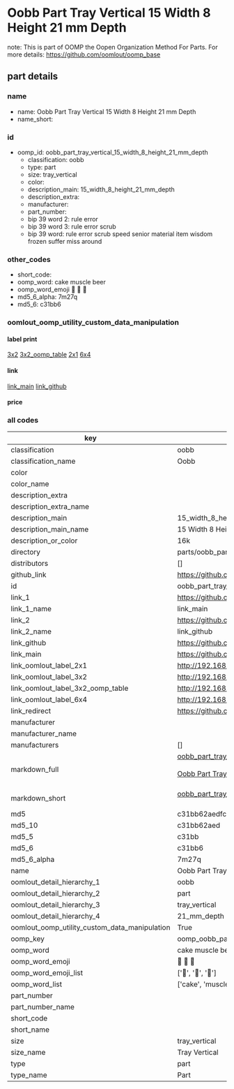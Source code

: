 # Oobb Part Tray Vertical 15 Width 8 Height 21 mm Depth  

note: This is part of OOMP the Oopen Organization Method For Parts. For more details: https://github.com/oomlout/oomp_base

##  part details
  







### name
* name: Oobb Part Tray Vertical 15 Width 8 Height 21 mm Depth
* name_short: 
### id
* oomp_id: oobb_part_tray_vertical_15_width_8_height_21_mm_depth
  * classification: oobb
  * type: part
  * size: tray_vertical
  * color: 
  * description_main: 15_width_8_height_21_mm_depth
  * description_extra: 
  * manufacturer: 
  * part_number: 
  * bip 39 word 2: rule error
  * bip 39 word 3: rule error scrub
  * bip 39 word: rule error scrub speed senior material item wisdom frozen suffer miss around

### other_codes
* short_code: 
* oomp_word: cake muscle beer
* oomp_word_emoji :cake: :muscle: :beer:
* md5_6_alpha: 7m27q
* md5_6: c31bb6






### oomlout_oomp_utility_custom_data_manipulation
#### label print
[3x2](http://192.168.1.245:1112/?label=oomp%207m27q)
[3x2_oomp_table](http://192.168.1.108:1112/?label=oomp%207m27q)
[2x1](http://192.168.1.242:1112/?label=oomp%207m27q)
[6x4](http://192.168.1.55:1112/?label=oomp%207m27q)    

#### link

[link_main](https://github.com/oomlout/oomlout_oomp_version_1_messy/tree/main/parts/oobb_part_tray_vertical_15_width_8_height_21_mm_depth) [link_github](https://github.com/oomlout/oomlout_oomp_version_1_messy/tree/main/parts/oobb_part_tray_vertical_15_width_8_height_21_mm_depth)                             

#### price







### all codes 
| key | value |  
| --- | --- |  
| classification | oobb |  
| classification_name | Oobb |  
| color |  |  
| color_name |  |  
| description_extra |  |  
| description_extra_name |  |  
| description_main | 15_width_8_height_21_mm_depth |  
| description_main_name | 15 Width 8 Height 21 mm Depth |  
| description_or_color | 16k |  
| directory | parts/oobb_part_tray_vertical_15_width_8_height_21_mm_depth |  
| distributors | [] |  
| github_link | https://github.com/oomlout/oomlout_oomp_part_src/tree/main/parts/oobb_part_tray_vertical_15_width_8_height_21_mm_depth |  
| id | oobb_part_tray_vertical_15_width_8_height_21_mm_depth |  
| link_1 | https://github.com/oomlout/oomlout_oomp_version_1_messy/tree/main/parts/oobb_part_tray_vertical_15_width_8_height_21_mm_depth |  
| link_1_name | link_main |  
| link_2 | https://github.com/oomlout/oomlout_oomp_version_1_messy/tree/main/parts/oobb_part_tray_vertical_15_width_8_height_21_mm_depth |  
| link_2_name | link_github |  
| link_github | https://github.com/oomlout/oomlout_oomp_version_1_messy/tree/main/parts/oobb_part_tray_vertical_15_width_8_height_21_mm_depth |  
| link_main | https://github.com/oomlout/oomlout_oomp_version_1_messy/tree/main/parts/oobb_part_tray_vertical_15_width_8_height_21_mm_depth |  
| link_oomlout_label_2x1 | http://192.168.1.242:1112/?label=oomp%207m27q |  
| link_oomlout_label_3x2 | http://192.168.1.245:1112/?label=oomp%207m27q |  
| link_oomlout_label_3x2_oomp_table | http://192.168.1.108:1112/?label=oomp%207m27q |  
| link_oomlout_label_6x4 | http://192.168.1.55:1112/?label=oomp%207m27q |  
| link_redirect | https://github.com/oomlout/oomlout_oomp_version_1_messy/tree/main/parts/oobb_part_tray_vertical_15_width_8_height_21_mm_depth |  
| manufacturer |  |  
| manufacturer_name |  |  
| manufacturers | [] |  
| markdown_full | [oobb_part_tray_vertical_15_width_8_height_21_mm_depth](none)<br>[](none)<br>[Oobb Part Tray Vertical 15 Width 8 Height 21 Mm Depth](none)<br><br> |  
| markdown_short | [oobb_part_tray_vertical_15_width_8_height_21_mm_depth](none)<br><br> |  
| md5 | c31bb62aedfc4eda23e1dd11839335e9 |  
| md5_10 | c31bb62aed |  
| md5_5 | c31bb |  
| md5_6 | c31bb6 |  
| md5_6_alpha | 7m27q |  
| name | Oobb Part Tray Vertical 15 Width 8 Height 21 mm Depth |  
| oomlout_detail_hierarchy_1 | oobb |  
| oomlout_detail_hierarchy_2 | part |  
| oomlout_detail_hierarchy_3 | tray_vertical |  
| oomlout_detail_hierarchy_4 | 21_mm_depth |  
| oomlout_oomp_utility_custom_data_manipulation | True |  
| oomp_key | oomp_oobb_part_tray_vertical_15_width_8_height_21_mm_depth |  
| oomp_word | cake muscle beer |  
| oomp_word_emoji | :cake: :muscle: :beer: |  
| oomp_word_emoji_list | [':cake:', ':muscle:', ':beer:'] |  
| oomp_word_list | ['cake', 'muscle', 'beer'] |  
| part_number |  |  
| part_number_name |  |  
| short_code |  |  
| short_name |  |  
| size | tray_vertical |  
| size_name | Tray Vertical |  
| type | part |  
| type_name | Part |  
